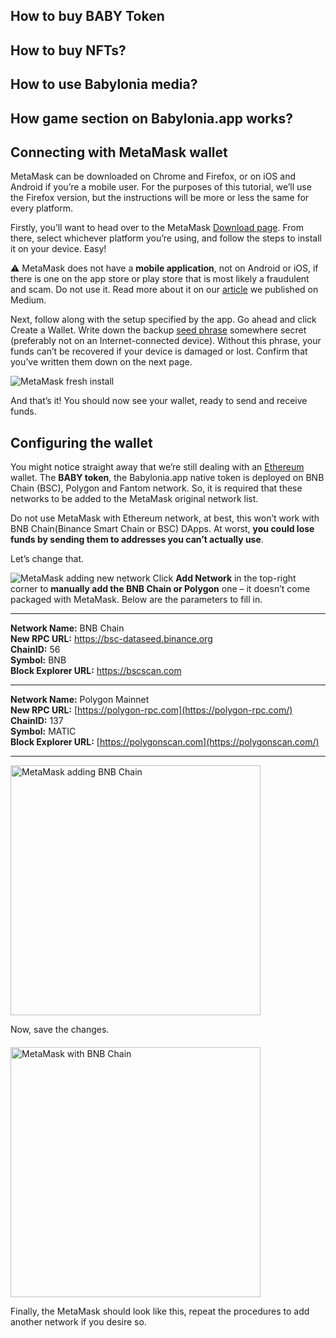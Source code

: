 ## How to buy BABY Token


## How to buy NFTs?


## How to use Babylonia media?


## How game section on Babylonia.app works?



## Connecting with MetaMask wallet

MetaMask can be downloaded on Chrome and Firefox, or on iOS and Android if you’re a mobile user. For the purposes of this tutorial, we’ll use the Firefox version, but the instructions will be more or less the same for every platform.

Firstly, you’ll want to head over to the MetaMask [Download page](https://metamask.io/download.html). From there, select whichever platform you’re using, and follow the steps to install it on your device. Easy!

:warning: MetaMask does not have a **mobile application**, not on Android or iOS, if there is one on the app store or play store that is most likely a fraudulent and scam. Do not use it. Read more about it on our [article](https://appbabylonia.medium.com/safety-tips-for-cryptocurrency-users-ver-001-9d5ad2e86632) we published on Medium.

Next, follow along with the setup specified by the app. Go ahead and click Create a Wallet. Write down the backup [seed phrase](https://academy.binance.com/en/glossary/seed-phrase) somewhere secret (preferably not on an Internet-connected device). Without this phrase, your funds can’t be recovered if your device is damaged or lost. Confirm that you’ve written them down on the next page.


![MetaMask fresh install](https://github.com/babyloniaapp/docs/blob/ec06cbe41281338ae849adcaddcd5797e9344317/assets/screenshot/Screenshot-MetaMask-01.png)


And that’s it! You should now see your wallet, ready to send and receive funds.




## Configuring the wallet

You might notice straight away that we’re still dealing with an [Ethereum](https://academy.binance.com/en/articles/what-is-ethereum) wallet. The **BABY token**, the Babylonia.app native token is deployed on BNB Chain (BSC), Polygon and Fantom network. So, it is required that these networks to be added to the MetaMask original network list. 


Do not use MetaMask with Ethereum network, at best, this won’t work with BNB Chain(Binance Smart Chain or BSC) DApps. At worst, **you could lose funds by sending them to addresses you can’t actually use**.

Let’s change that. 

![MetaMask adding new network](https://github.com/babyloniaapp/docs/blob/f5dd4ea8fbee0c84f1fb1e27860596d5b04a8307/assets/screenshot/Screenshot-MetaMask-02.png)
Click **Add Network** in the top-right corner to **manually add the BNB Chain or Polygon** one – it doesn’t come packaged with MetaMask. Below are the parameters to fill in.

---

**Network Name:** BNB Chain \
**New RPC URL:** https://bsc-dataseed.binance.org \
**ChainID:** 56 \
**Symbol:** BNB \
**Block Explorer URL:** https://bscscan.com

---

**Network Name:** Polygon Mainnet \
**New RPC URL:** [https://polygon-rpc.com](https://polygon-rpc.com/) \
**ChainID:** 137 \
**Symbol:** MATIC \
**Block Explorer URL:** [https://polygonscan.com](https://polygonscan.com/)

---

<img src="https://github.com/babyloniaapp/docs/blob/f5dd4ea8fbee0c84f1fb1e27860596d5b04a8307/assets/screenshot/Screenshot-MetaMask-03.png" alt="MetaMask adding BNB Chain" width="400"/>


Now, save the changes.


####

<img src="https://github.com/babyloniaapp/docs/blob/f5dd4ea8fbee0c84f1fb1e27860596d5b04a8307/assets/screenshot/Screenshot-MetaMask-04.png" alt="MetaMask with BNB Chain" width="400"/>

Finally, the MetaMask should look like this, repeat the procedures to add another network if you desire so.

